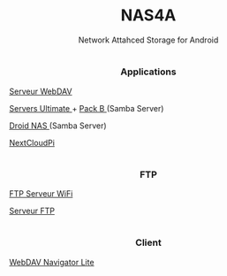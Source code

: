 <h1 align="center"> NAS4A </h1>

<p align="center"> Network Attahced Storage for Android </p>

#

<h3 align="center"> Applications </h2>

<p><a href="https://play.google.com/store/apps/details?id=com.theolivetree.webdavserver"> Serveur WebDAV </a></p>
<p><a href="https://play.google.com/store/apps/details?id=com.icecoldapps.serversultimate"> Servers Ultimate </a> + <a href="https://play.google.com/store/apps/details?id=com.icecoldapps.serversultimate.packb"> Pack B </a> (Samba Server)</p>
<p><a href="APK/Droid%20NAS.apk?raw=true"> Droid NAS </a> (Samba Server) </p>
<p><a href="https://github.com/DesktopECHO/nextcloudpi#instructions"> NextCloudPi </a></p>

#

<h3 align="center"> FTP </h3>

<p><a href="https://play.google.com/store/apps/details?id=com.medhaapps.wififtpserver"> FTP Serveur WiFi </a></p>
<p><a href="https://play.google.com/store/apps/details?id=com.theolivetree.ftpserver"> Serveur FTP </a></p>

#

<h3 align="center"> Client </h2>

<p><a href="https://play.google.com/store/apps/details?id=com.schimera.webdavnavlite"> WebDAV Navigator Lite </a></p>
